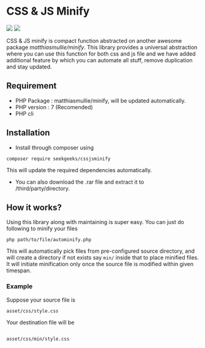 # CSS & JS Minify
[<img src="https://img.shields.io/packagist/dt/seekgeeks/cssjsminify.svg">]()
[<img src="https://img.shields.io/packagist/v/seekgeeks/cssjsminify.svg">]()

CSS & JS minify is compact function abstracted on another awesome package *matthiasmullie/minify*. This library provides a universal abstraction where you can use this function for both css and js file and we have added additional feature by which you can automate all stuff, remove duplication and stay updated.

## Requirement
- PHP Package : matthiasmullie/minify, will be updated automatically.
- PHP version : 7 (Recomended)
- PHP cli

## Installation
- Install through composer using
```
composer require seekgeeks/cssjsminify
```
This will update the required dependencies automatically.

- You can also download the .rar file and extract it to /third/party/directory.

## How it works?
Using this library along with maintaining is super easy. You can just do following to minify your files

```
php path/to/file/autominify.php

```
This will automatically pick files from pre-configured source directory, and will create a directory if not exists say `min/` inside that to place minified files.
It will initiate minification only once the source file is modified within given timespan.

### Example 
Suppose your source file is
```
asset/css/style.css
```

Your destination file will be

```

asset/css/min/style.css

```
